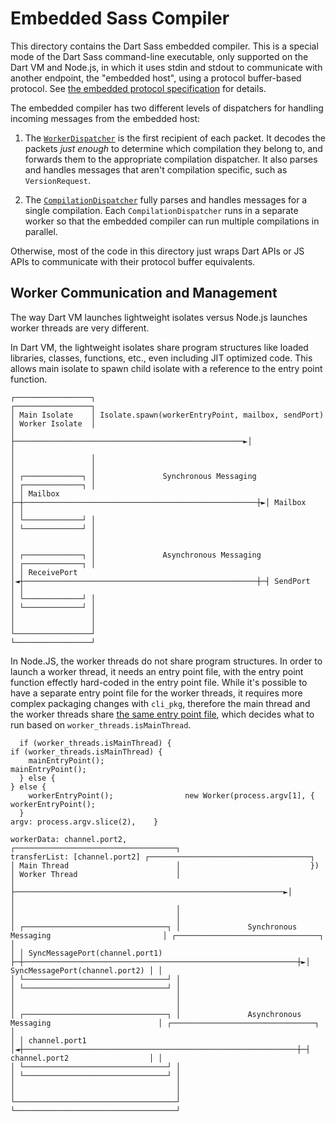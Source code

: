 # Embedded Sass Compiler

This directory contains the Dart Sass embedded compiler. This is a special mode
of the Dart Sass command-line executable, only supported on the Dart VM and
Node.js, in which it uses stdin and stdout to communicate with another endpoint,
the "embedded host", using a protocol buffer-based protocol. See [the embedded
protocol specification] for details.

[the embedded protocol specification]: https://github.com/sass/sass/blob/main/spec/embedded-protocol.md

The embedded compiler has two different levels of dispatchers for handling
incoming messages from the embedded host:

1. The [`WorkerDispatcher`] is the first recipient of each packet. It decodes
   the packets _just enough_ to determine which compilation they belong to, and
   forwards them to the appropriate compilation dispatcher. It also parses and
   handles messages that aren't compilation specific, such as `VersionRequest`.

   [`WorkerDispatcher`]: worker_dispatcher.dart

2. The [`CompilationDispatcher`] fully parses and handles messages for a single
   compilation. Each `CompilationDispatcher` runs in a separate worker so that
   the embedded compiler can run multiple compilations in parallel.

   [`CompilationDispatcher`]: compilation_dispatcher.dart

Otherwise, most of the code in this directory just wraps Dart APIs or JS APIs to
communicate with their protocol buffer equivalents.

## Worker Communication and Management

The way Dart VM launches lightweight isolates versus Node.js launches worker
threads are very different.

In Dart VM, the lightweight isolates share program structures like loaded
libraries, classes, functions, etc., even including JIT optimized code. This
allows main isolate to spawn child isolate with a reference to the entry point
function.

```
┌─────────────────┐                                                    ┌─────────────────┐
│ Main Isolate    │ Isolate.spawn(workerEntryPoint, mailbox, sendPort) │ Worker Isolate  │
│                 ├───────────────────────────────────────────────────►│                 │
│                 │                                                    │                 │
│ ┌─────────────┐ │               Synchronous Messaging                │ ┌─────────────┐ │
│ │ Mailbox     ├─┼────────────────────────────────────────────────────┼►│ Mailbox     │ │
│ └─────────────┘ │                                                    │ └─────────────┘ │
│                 │                                                    │                 │
│ ┌─────────────┐ │               Asynchronous Messaging               │ ┌─────────────┐ │
│ │ ReceivePort │◄┼────────────────────────────────────────────────────┼─┤ SendPort    │ │
│ └─────────────┘ │                                                    │ └─────────────┘ │
│                 │                                                    │                 │
└─────────────────┘                                                    └─────────────────┘
```

In Node.JS, the worker threads do not share program structures. In order to
launch a worker thread, it needs an entry point file, with the entry point
function effectly hard-coded in the entry point file. While it's possible
to have a separate entry point file for the worker threads, it requires more
complex packaging changes with `cli_pkg`, therefore the main thread and the
worker threads share [the same entry point file](js/executable.dart), which
decides what to run based on `worker_threads.isMainThread`.

```
  if (worker_threads.isMainThread) {                                                                 if (worker_threads.isMainThread) {
    mainEntryPoint();                                                                                  mainEntryPoint();
  } else {                                                                                           } else {
    workerEntryPoint();                new Worker(process.argv[1], {                                   workerEntryPoint();
  }                                                                  argv: process.argv.slice(2),    }
                                                                     workerData: channel.port2,
┌────────────────────────────────────┐                               transferList: [channel.port2] ┌────────────────────────────────────┐
│ Main Thread                        │                             })                              │ Worker Thread                      │
│                                    ├────────────────────────────────────────────────────────────►│                                    │
│                                    │                                                             │                                    │
│ ┌────────────────────────────────┐ │               Synchronous Messaging                         │ ┌────────────────────────────────┐ │
│ │ SyncMessagePort(channel.port1) ├─┼─────────────────────────────────────────────────────────────┼►│ SyncMessagePort(channel.port2) │ │
│ └────────────────────────────────┘ │                                                             │ └────────────────────────────────┘ │
│                                    │                                                             │                                    │
│ ┌────────────────────────────────┐ │               Asynchronous Messaging                        │ ┌────────────────────────────────┐ │
│ │ channel.port1                  │◄┼─────────────────────────────────────────────────────────────┼─┤ channel.port2                  │ │
│ └────────────────────────────────┘ │                                                             │ └────────────────────────────────┘ │
│                                    │                                                             │                                    │
└────────────────────────────────────┘                                                             └────────────────────────────────────┘
```
